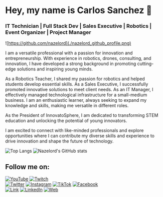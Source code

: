 # Hey, my name is Carlos Sanchez 👋
### IT Technician | Full Stack Dev | Sales Executive | Robotics | Event Organizer | Project Manager

![https://github.com/nazelord](./nazelord_github_profile.png)

I am a versatile professional with a passion for innovation and entrepreneurship. With experience in robotics, drones, consulting, and innovation, I have developed a strong background in promoting cutting-edge solutions and inspiring young minds. 

As a Robotics Teacher, I shared my passion for robotics and helped students develop essential skills. As a Sales Executive, I successfully promoted innovative solutions to meet client needs. As an IT Manager, I effectively managed technological infrastructure for a small-medium business. I am an enthusiastic learner, always seeking to expand my knowledge and skills, making me versatile in different roles. 

As the President of InnovatoSphere, I am dedicated to transforming STEM education and unlocking the potential of young innovators. 

I am excited to connect with like-minded professionals and explore opportunities where I can contribute my diverse skills and experience to drive innovation and shape the future of technology.

![Top Langs](https://github-readme-stats.vercel.app/api/top-langs/?username=nazelord&layout=compact&theme=dark&size_weight=0.5&count_weight=0.5)
![Nazelord's GitHub stats](https://github-readme-stats.vercel.app/api?username=nazelord&show_icons=true&theme=dark&include_all_commits=true&rank_icon=github)

## Follow me on:

[![YouTube](https://img.shields.io/badge/YouTube-Nazelord-FF0000?style=for-the-badge&logo=youtube&logoColor=white&labelColor=101010)](https://youtube.com/@nazelord_dj)
[![Twitch](https://img.shields.io/badge/Twitch-Nazelord-9146FF?style=for-the-badge&logo=twitch&logoColor=white&labelColor=101010)](https://twitch.tv/nazelord)
</br>
[![Twitter](https://img.shields.io/badge/Twitter-@Nazelord-1DA1F2?style=for-the-badge&logo=twitter&logoColor=white&labelColor=101010)](https://twitter.com/mouredev)
[![Instagram](https://img.shields.io/badge/Instagram-@Nazelord-E4405F?style=for-the-badge&logo=instagram&logoColor=white&labelColor=101010)](https://instagram.com/mouredev)
[![TikTok](https://img.shields.io/badge/TikTok-@Nazelord_-69C9D0?style=for-the-badge&logo=tiktok&logoColor=white&labelColor=101010)](https://tiktok.com/@mouredev)
[![Facebook](https://img.shields.io/badge/Facebook-@Nazelord-1877F2?style=for-the-badge&logo=facebook&logoColor=white&labelColor=101010)](https://facebook.com/mouredev)
</br>
[![Link](https://img.shields.io/badge/Links-Nazelord.com-39E09B?style=for-the-badge&logo=Linktree&logoColor=white&labelColor=101010)](https://nazelord.com)
[![LinkedIn](https://img.shields.io/badge/LinkedIn-Carlos_Sanchez-0077B5?style=for-the-badge&logo=linkedin&logoColor=white&labelColor=101010)](https://www.linkedin.com/in/cjsj9)
[![Web](https://img.shields.io/badge/Web-Nazelord.com-14a1f0?style=for-the-badge&logo=dev.to&logoColor=white&labelColor=101010)](https://nazelord.com)
